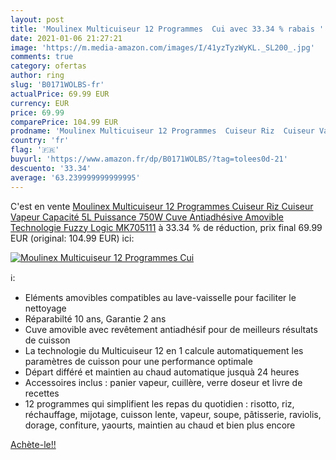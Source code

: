 ```yaml
---
layout: post
title: 'Moulinex Multicuiseur 12 Programmes  Cui avec 33.34 % rabais '
date: 2021-01-06 21:27:21
image: 'https://m.media-amazon.com/images/I/41yzTyzWyKL._SL200_.jpg'
comments: true
category: ofertas
author: ring
slug: 'B0171WOLBS-fr'
actualPrice: 69.99 EUR
currency: EUR
price: 69.99
comparePrice: 104.99 EUR
prodname: 'Moulinex Multicuiseur 12 Programmes  Cuiseur Riz  Cuiseur Vapeur  Capacité 5L  Puissance 750W  Cuve Antiadhésive Amovible  Technologie Fuzzy Logic MK705111'
country: 'fr'
flag: '🇫🇷'
buyurl: 'https://www.amazon.fr/dp/B0171WOLBS/?tag=tolees0d-21'
descuento: '33.34'
average: '63.239999999999995'
---
```


C'est en vente [Moulinex Multicuiseur 12 Programmes  Cuiseur Riz  Cuiseur Vapeur  Capacité 5L  Puissance 750W  Cuve Antiadhésive Amovible  Technologie Fuzzy Logic MK705111](https://www.amazon.fr/dp/B0171WOLBS/?tag=tolees0d-21)  à  33.34 % de réduction, prix final  69.99 EUR (original: 104.99 EUR) ici:

[![Moulinex Multicuiseur 12 Programmes  Cui](https://m.media-amazon.com/images/I/41yzTyzWyKL._SL200_.jpg)](https://www.amazon.fr/dp/B0171WOLBS/?tag=tolees0d-21)

ℹ️:

- Eléments amovibles compatibles au lave-vaisselle pour faciliter le nettoyage
- Réparabilté 10 ans, Garantie 2 ans
- Cuve amovible avec revêtement antiadhésif pour de meilleurs résultats de cuisson
- La technologie du Multicuiseur 12 en 1 calcule automatiquement les paramètres de cuisson pour une performance optimale
- Départ différé et maintien au chaud automatique jusquà 24 heures
- Accessoires inclus : panier vapeur, cuillère, verre doseur et livre de recettes
- 12 programmes qui simplifient les repas du quotidien : risotto, riz, réchauffage, mijotage, cuisson lente, vapeur, soupe, pâtisserie, raviolis, dorage, confiture, yaourts, maintien au chaud et bien plus encore

[Achète-le!!](https://www.amazon.fr/dp/B0171WOLBS/?tag=tolees0d-21)
